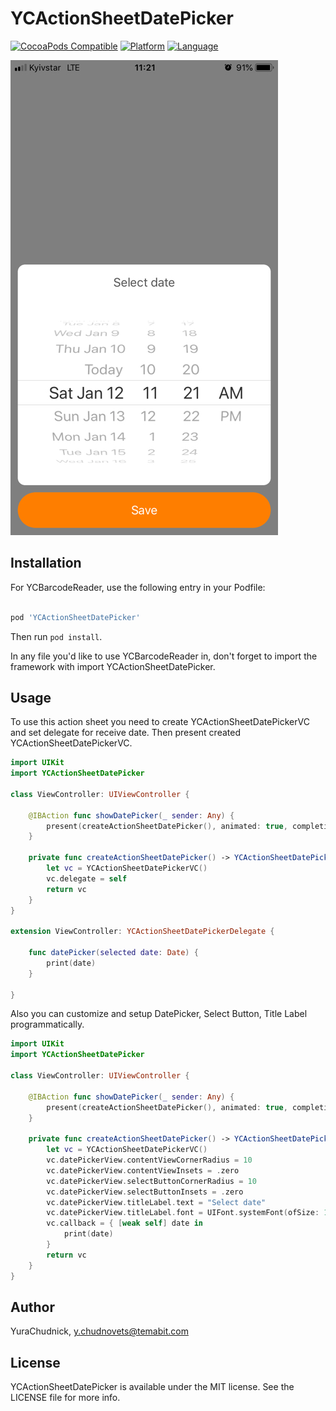 # YCActionSheetDatePicker

[![CocoaPods Compatible](https://img.shields.io/cocoapods/v/YCActionSheetDatePicker.svg)](https://img.shields.io/cocoapods/v/YCActionSheetDatePicker.svg)
[![Platform](https://img.shields.io/cocoapods/p/YCActionSheetDatePicker.svg?style=flat)](https://img.shields.io/cocoapods/p/YCActionSheetDatePicker.svg?style=flat)
[![Language](http://img.shields.io/badge/language-Swift-brightgreen.svg?style=flat
)](https://developer.apple.com/swift)

![](https://raw.githubusercontent.com/YuraChudnick/YCActionSheetDatePicker/master/Screenshots/1.jpg)

## Installation
For YCBarcodeReader, use the following entry in your Podfile:

```rb

pod 'YCActionSheetDatePicker'

```

Then run `pod install`.

In any file you'd like to use YCBarcodeReader in, don't forget to import the framework with import YCActionSheetDatePicker.

## Usage

To use this action sheet you need to create YCActionSheetDatePickerVC and set delegate for receive date. Then present created YCActionSheetDatePickerVC. 

```swift
import UIKit
import YCActionSheetDatePicker

class ViewController: UIViewController {

    @IBAction func showDatePicker(_ sender: Any) {
        present(createActionSheetDatePicker(), animated: true, completion: nil)
    }
    
    private func createActionSheetDatePicker() -> YCActionSheetDatePickerVC {
        let vc = YCActionSheetDatePickerVC()
        vc.delegate = self
        return vc
    }
}

extension ViewController: YCActionSheetDatePickerDelegate {
    
    func datePicker(selected date: Date) {
        print(date)
    }
    
}
```

Also you can customize and setup DatePicker, Select Button, Title Label programmatically.

```swift
import UIKit
import YCActionSheetDatePicker

class ViewController: UIViewController {

    @IBAction func showDatePicker(_ sender: Any) {
        present(createActionSheetDatePicker(), animated: true, completion: nil)
    }
    
    private func createActionSheetDatePicker() -> YCActionSheetDatePickerVC {
        let vc = YCActionSheetDatePickerVC()
        vc.datePickerView.contentViewCornerRadius = 10
        vc.datePickerView.contentViewInsets = .zero
        vc.datePickerView.selectButtonCornerRadius = 10
        vc.datePickerView.selectButtonInsets = .zero
        vc.datePickerView.titleLabel.text = "Select date"
        vc.datePickerView.titleLabel.font = UIFont.systemFont(ofSize: 15)
        vc.callback = { [weak self] date in
            print(date)
        }
        return vc
    }
}
```

## Author

YuraChudnick, y.chudnovets@temabit.com

## License

YCActionSheetDatePicker is available under the MIT license. See the LICENSE file for more info.


